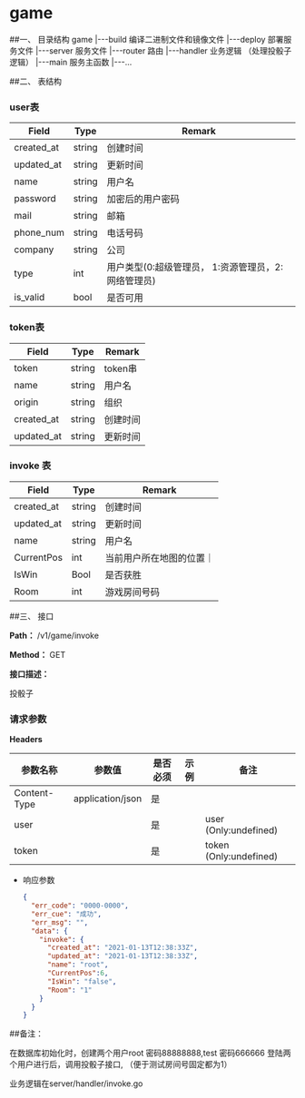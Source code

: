 # game

##一、 目录结构
game
|---build 编译二进制文件和镜像文件
|---deploy 部署服务文件
|---server 服务文件
       |---router   路由
       |---handler  业务逻辑 （处理投骰子逻辑）
       |---main     服务主函数
       |---...

##二、 表结构

### user表
| Field      | Type         | Remark|
| ----- | ----- | ------ |
| created_at | string     | 创建时间  |
| updated_at | string     | 更新时间|
| name       | string | 用户名|
| password   | string | 加密后的用户密码|
| mail       | string | 邮箱|
| phone_num  | string | 电话号码|
| company    | string | 公司|
| type       | int    | 用户类型(0:超级管理员， 1:资源管理员，2:网络管理员)|
| is_valid   | bool   | 是否可用|

### token表

| Field      | Type         |  Remark|
| ----- | ----- | ------ |
| token      | string       | token串|
| name       | string       | 用户名|
| origin     | string       | 组织|
| created_at | string       | 创建时间|
| updated_at | string       | 更新时间|

### invoke 表
| Field      | Type         | Remark|
| ----- | ----- | ------ |
| created_at | string     | 创建时间  |
| updated_at | string     | 更新时间|
| name       | string | 用户名|
| CurrentPos   | int |  当前用户所在地图的位置｜
| IsWin       | Bool | 是否获胜|
| Room       | int | 游戏房间号码|


##三、 接口

**Path：** /v1/game/invoke

**Method：** GET

**接口描述：**
<p>投骰子</p>

### 请求参数

**Headers**

| 参数名称  | 参数值  |  是否必须 | 示例  | 备注  |
| ------------ | ------------ | ------------ | ------------ | ------------ |
| Content-Type  |  application/json | 是  |   |   |
| user  |   | 是  |   |  user (Only:undefined) |
| token  |   | 是  |   |  token (Only:undefined) |




* 响应参数

  ```json
  {
    "err_code": "0000-0000",
    "err_cue": "成功",
    "err_msg": "",
    "data": {
      "invoke": {
        "created_at": "2021-01-13T12:38:33Z",
        "updated_at": "2021-01-13T12:38:33Z",
        "name": "root",
        "CurrentPos":6,
        "IsWin": "false",
        "Room": "1"
      }
    }
  }
  ```


##备注：

在数据库初始化时，创建两个用户root 密码88888888,test 密码666666
登陆两个用户进行后，调用投骰子接口, （便于测试房间号固定都为1）

业务逻辑在server/handler/invoke.go







